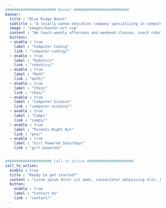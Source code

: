```yaml
---
####################### Banner #########################
banner:
  title : "Blue Ridge Boost"
  subtitle : "A locally-owned education company specializing in computer science, math, and robotics."
  image : "images/banner-art.svg"
  content : "We teach weekly afternoon and weekend classes, coach robotics teams, host math competitions and a free weekly chess club. We hold one-day camps for the days off school and week-long camps during summer and breaks."
  buttons:
  - enable : true
    label : "Computer Coding"
    link : "computer-coding/"
  - enable : true
    label : "Robotics"
    link : "robotics/"
  - enable : true
    label : "Math"
    link : "math/"
  - enable : true
    label : "Chess"
    link : "ches/"
  - enable : true
    label : "Computer Science"
    link : "computer-science/"
  - enable : true
    label : "Camps"
    link : "camps/"
  - enable : true
    label : "Parents Night Out"
    link : "pno/"
  - enable : true
    label : "Girl Powered Saturdays"
    link : "girl-powered/"


##################### Call to action #####################
call_to_action:
  enable : true
  title : "Ready to get started?"
  content : "Lorem ipsum dolor sit amet, consectetur adipiscing elit. Consequat eget amtempus eu at consecttur."
  button:
    enable : true
    label : "Contact Us"
    link : "contact/"
---
```

